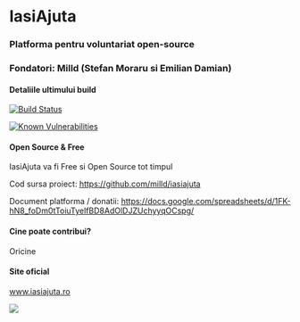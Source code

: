 # IasiAjuta
### Platforma pentru voluntariat open-source
### Fondatori: Milld (Stefan Moraru si Emilian Damian)

#### Detaliile ultimului build

[![Build Status](https://travis-ci.org/milld/iasiajuta.svg?branch=master)](https://travis-ci.org/milld/iasiajuta)

<a href="https://snyk.io/test/github/milld/iasiajuta"><img src="https://snyk.io/test/github/milld/iasiajuta/badge.svg" alt="Known Vulnerabilities" data-canonical-src="https://snyk.io/test/github/milld/iasiajuta" style="max-width:100%;"/></a>

#### Open Source & Free

IasiAjuta va fi Free si Open Source tot timpul

Cod sursa proiect: https://github.com/milld/iasiajuta

Document platforma / donatii: https://docs.google.com/spreadsheets/d/1FK-hN8_foDm0tToiuTyelfBD8AdOlDJZUchyyqOCspg/

#### Cine poate contribui?

Oricine

#### Site oficial

www.iasiajuta.ro

![](http://blog.mgechev.com/images/open-source/logo.png)
